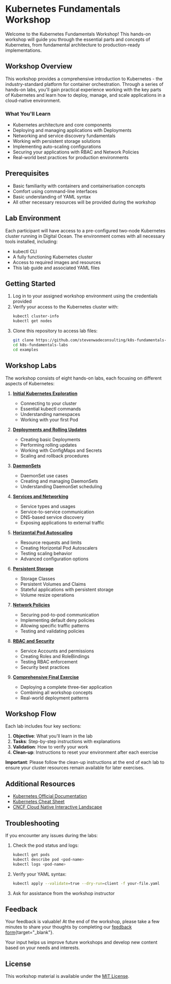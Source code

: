 # Kubernetes Fundamentals Workshop

Welcome to the Kubernetes Fundamentals Workshop! This hands-on workshop will guide you through the essential parts and concepts of Kubernetes, from fundamental architecture to production-ready implementations.

## Workshop Overview

This workshop provides a comprehensive introduction to Kubernetes - the industry-standard platform for container orchestration.
Through a series of hands-on labs, you'll gain practical experience working with the key parts of Kubernetes and learn how to deploy, manage, and scale applications in a cloud-native environment.

### What You'll Learn

- Kubernetes architecture and core components
- Deploying and managing applications with Deployments
- Networking and service discovery fundamentals
- Working with persistent storage solutions
- Implementing auto-scaling configurations
- Securing your applications with RBAC and Network Policies
- Real-world best practices for production environments

## Prerequisites

- Basic familiarity with containers and containerisation concepts
- Comfort using command-line interfaces
- Basic understanding of YAML syntax
- All other necessary resources will be provided during the workshop

## Lab Environment

Each participant will have access to a pre-configured two-node Kubernetes cluster running in Digital Ocean. The environment comes with all necessary tools installed, including:

- kubectl CLI
- A fully functioning Kubernetes cluster
- Access to required images and resources
- This lab guide and associated YAML files

## Getting Started

1. Log in to your assigned workshop environment using the credentials provided
2. Verify your access to the Kubernetes cluster with:
   ```bash
   kubectl cluster-info
   kubectl get nodes
   ```
3. Clone this repository to access lab files:
   ```bash
   git clone https://github.com/stevenwadeconsulting/k8s-fundamentals-labs.git
   cd k8s-fundamentals-labs
   cd examples
   ```

## Workshop Labs

The workshop consists of eight hands-on labs, each focusing on different aspects of Kubernetes:

1. **[Initial Kubernetes Exploration](labs/1-essentials.md)**
    - Connecting to your cluster
    - Essential kubectl commands
    - Understanding namespaces
    - Working with your first Pod

2. **[Deployments and Rolling Updates](labs/2-deployments.md)**
    - Creating basic Deployments
    - Performing rolling updates
    - Working with ConfigMaps and Secrets
    - Scaling and rollback procedures

3. **[DaemonSets](labs/3-daemonsets.md)**
    - DaemonSet use cases
    - Creating and managing DaemonSets
    - Understanding DaemonSet scheduling

4. **[Services and Networking](labs/4-services.md)**
    - Service types and usages
    - Service-to-service communication
    - DNS-based service discovery
    - Exposing applications to external traffic

5. **[Horizontal Pod Autoscaling](labs/5-autoscaling.md)**
    - Resource requests and limits
    - Creating Horizontal Pod Autoscalers
    - Testing scaling behavior
    - Advanced configuration options

6. **[Persistent Storage](labs/6-storage.md)**
    - Storage Classes
    - Persistent Volumes and Claims
    - Stateful applications with persistent storage
    - Volume resize operations

7. **[Network Policies](labs/7-networkpolicies.md)**
    - Securing pod-to-pod communication
    - Implementing default deny policies
    - Allowing specific traffic patterns
    - Testing and validating policies

8. **[RBAC and Security](labs/8-rbac.md)**
    - Service Accounts and permissions
    - Creating Roles and RoleBindings
    - Testing RBAC enforcement
    - Security best practices

9. **[Comprehensive Final Exercise](labs/9-complete-app.md)**
    - Deploying a complete three-tier application
    - Combining all workshop concepts
    - Real-world deployment patterns

## Workshop Flow

Each lab includes four key sections:

1. **Objective**: What you'll learn in the lab
2. **Tasks**: Step-by-step instructions with explanations
3. **Validation**: How to verify your work
4. **Clean-up**: Instructions to reset your environment after each exercise

**Important**: Please follow the clean-up instructions at the end of each lab to ensure your cluster resources remain available for later exercises.

## Additional Resources

- [Kubernetes Official Documentation](https://kubernetes.io/docs/home/)
- [Kubernetes Cheat Sheet](https://kubernetes.io/docs/reference/kubectl/cheatsheet/)
- [CNCF Cloud Native Interactive Landscape](https://landscape.cncf.io/)

## Troubleshooting

If you encounter any issues during the labs:

1. Check the pod status and logs:
   ```bash
   kubectl get pods
   kubectl describe pod <pod-name>
   kubectl logs <pod-name>
   ```

2. Verify your YAML syntax:
   ```bash
   kubectl apply --validate=true --dry-run=client -f your-file.yaml
   ```

3. Ask for assistance from the workshop instructor

## Feedback

Your feedback is valuable! At the end of the workshop, please take a few minutes to share your thoughts by completing our [feedback form](https://forms.gle/HxoVhSZRNk49BweS9){target="_blank"}.

Your input helps us improve future workshops and develop new content based on your needs and interests.

## License

This workshop material is available under the [MIT License](LICENSE).
